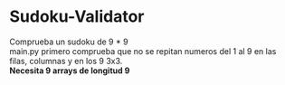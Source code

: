 # Sudoku-Validator
Comprueba un sudoku de 9 * 9 </br>
main.py primero comprueba que no se repitan numeros del 1 al 9 en las filas, columnas y en los 9 3x3. </br>
<b>Necesita 9 arrays de longitud 9 </b>
